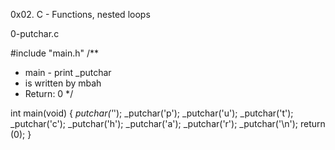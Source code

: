 0x02. C - Functions, nested loops


0-putchar.c

#include "main.h"
/**
 * main - print _putchar
 * is written by mbah
 * Return: 0
 */

int main(void)
{
_putchar('_');
_putchar('p');
_putchar('u');
_putchar('t');
_putchar('c');
_putchar('h');
_putchar('a');
_putchar('r');
_putchar('\n');
return (0);
}

